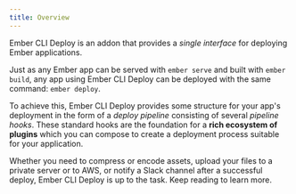 ```yaml
---
title: Overview
---
```


Ember CLI Deploy is an addon that provides a *single interface* for deploying Ember applications.

Just as any Ember app can be served with `ember serve` and built with `ember build`, any app using Ember CLI Deploy can be deployed with the same command: `ember deploy`.

To achieve this, Ember CLI Deploy provides some structure for your app's deployment in the form of a *deploy pipeline* consisting of several *pipeline hooks*. These standard hooks are the foundation for a **rich ecosystem of plugins** which you can compose to create a deployment process suitable for your application.

Whether you need to compress or encode assets, upload your files to a private server or to AWS, or notify a Slack channel after a successful deploy, Ember CLI Deploy is up to the task. Keep reading to learn more.
